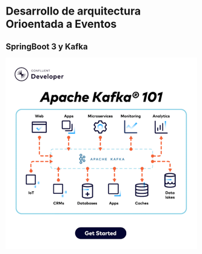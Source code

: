 # Desarrollo de arquitectura Orioentada a Eventos
## SpringBoot 3 y Kafka

![Alt text](1711386064706.gif)
